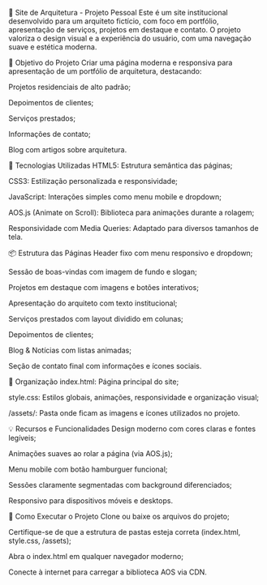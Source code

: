 



🏡 Site de Arquitetura - Projeto Pessoal
Este é um site institucional desenvolvido para um arquiteto fictício, com foco em portfólio, apresentação de serviços, projetos em destaque e contato. O projeto valoriza o design visual e a experiência do usuário, com uma navegação suave e estética moderna.

🎯 Objetivo do Projeto
Criar uma página moderna e responsiva para apresentação de um portfólio de arquitetura, destacando:

Projetos residenciais de alto padrão;

Depoimentos de clientes;

Serviços prestados;

Informações de contato;

Blog com artigos sobre arquitetura.


🧰 Tecnologias Utilizadas
HTML5: Estrutura semântica das páginas;

CSS3: Estilização personalizada e responsividade;

JavaScript: Interações simples como menu mobile e dropdown;

AOS.js (Animate on Scroll): Biblioteca para animações durante a rolagem;

Responsividade com Media Queries: Adaptado para diversos tamanhos de tela.


📦 Estrutura das Páginas
Header fixo com menu responsivo e dropdown;

Sessão de boas-vindas com imagem de fundo e slogan;

Projetos em destaque com imagens e botões interativos;

Apresentação do arquiteto com texto institucional;

Serviços prestados com layout dividido em colunas;

Depoimentos de clientes;

Blog & Notícias com listas animadas;

Seção de contato final com informações e ícones sociais.


📁 Organização
index.html: Página principal do site;

style.css: Estilos globais, animações, responsividade e organização visual;

/assets/: Pasta onde ficam as imagens e ícones utilizados no projeto.


💡 Recursos e Funcionalidades
Design moderno com cores claras e fontes legíveis;

Animações suaves ao rolar a página (via AOS.js);

Menu mobile com botão hamburguer funcional;

Sessões claramente segmentadas com background diferenciados;

Responsivo para dispositivos móveis e desktops.


🚀 Como Executar o Projeto
Clone ou baixe os arquivos do projeto;

Certifique-se de que a estrutura de pastas esteja correta (index.html, style.css, /assets);

Abra o index.html em qualquer navegador moderno;

Conecte à internet para carregar a biblioteca AOS via CDN.


